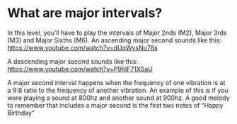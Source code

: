 # What are major intervals?

In this level, you’ll have to play the intervals of Major 2nds (M2), Major 3rds (M3) and Major Sixths (M6). An ascending major second sounds like this: https://www.youtube.com/watch?v=dUqWysNu78s

A descending major second sounds like this: https://www.youtube.com/watch?v=P9hIF71XSaU

A major second interval happens when the frequency of one vibration is at a 9:8 ratio to the frequency of another vibration. An example of this is if you were playing a sound at 800hz and another sound at 900hz. A good melody to remember that includes a major second is the first two notes of “Happy Birthday”

